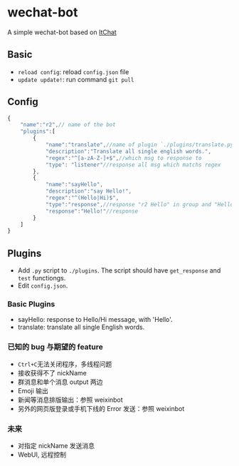 # wechat-bot
A simple wechat-bot based on  [ItChat](https://github.com/littlecodersh/ItChat)

## Basic
* `reload config`: reload `config.json` file
* `update update!`: run command `git pull`

## Config

```js
{
    "name":"r2",// name of the bot
    "plugins":[
        {
            "name":"translate",//name of plugin `./plugins/translate.py`
            "description":"Translate all single english words.",
            "regex":"^[a-zA-Z-]+$",//which msg to response to
            "type": "listener"//response all msg which matchs regex
        },
        {
            "name":"sayHello",
            "description":"say Hello!",
            "regex":"^(Hello|Hi)$",
            "type":"response",//response "r2 Hello" in group and "Hello" not in group
            "response":"Hello!"//response
        }
    ]
}
```

## Plugins
* Add `.py` script to `./plugins`. The script should have `get_response` and `test` functiongs.
* Edit `config.json`.

### Basic Plugins
* sayHello: response to Hello/Hi message, with 'Hello'.
* translate: translate all single English words.

### 已知的 bug 与期望的 feature
* `Ctrl+C`无法关闭程序，多线程问题
* 接收获得不了 nickName
* 群消息和单个消息 output 两边
* Emoji 输出
* 新闻等消息排版输出：参照 weixinbot
* 另外的网页版登录或手机下线的 Error 发送：参照 weixinbot

### 未来
* 对指定 nickName 发送消息
* WebUI, 远程控制

